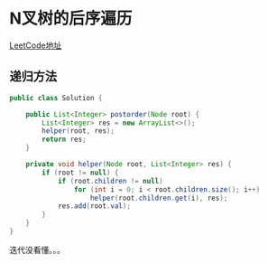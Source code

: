 # N叉树的后序遍历
[LeetCode地址](https://leetcode-cn.com/problems/n-ary-tree-postorder-traversal/)

## 递归方法
```java
public class Solution {

    public List<Integer> postorder(Node root) {
        List<Integer> res = new ArrayList<>();
        helper(root, res);
        return res;
    }

    private void helper(Node root, List<Integer> res) {
        if (root != null) {
            if (root.children != null)
                for (int i = 0; i < root.children.size(); i++)
                    helper(root.children.get(i), res);
            res.add(root.val);
        }
    }
}
```
迭代没看懂。。。
